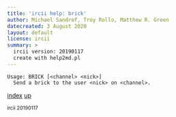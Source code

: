 ```yaml
---
title: 'ircii help: brick'
author: Michael Sandrof, Troy Rollo, Matthew R. Green
datecreated: 3 August 2020
layout: default
license: ircii
summary: >
  ircii version: 20190117
  create with help2md.pl
---
```

```
Usage: BRICK [<channel> <nick>]
  Send a brick to the user <nick> on <channel>.
```

[index](index.html)
[up](..)

<small> ircii 20190117 </small>
